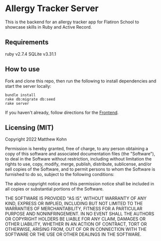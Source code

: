 # Allergy Tracker Server
This is the backend for an allergy tracker app for Flatiron School to showcase skills in Ruby and Active Record.

## Requirements
ruby v2.7.4
SQLite v3.31.1

## How to use
Fork and clone this repo, then run the following to install dependencies and start the server locally:
```
bundle install
rake db:migrate db:seed
rake server
```
If you haven't already, follow directions for the [Frontend]('https://github.com/matthewkohn/phase-3-allergy_tracker_client').

## Licensing (MIT)
Copyright 2022 Matthew Kohn

Permission is hereby granted, free of charge, to any person obtaining a copy of this software and associated documentation files (the "Software"), to deal in the Software without restriction, including without limitation the rights to use, copy, modify, merge, publish, distribute, sublicense, and/or sell copies of the Software, and to permit persons to whom the Software is furnished to do so, subject to the following conditions:

The above copyright notice and this permission notice shall be included in all copies or substantial portions of the Software.

THE SOFTWARE IS PROVIDED "AS IS", WITHOUT WARRANTY OF ANY KIND, EXPRESS OR IMPLIED, INCLUDING BUT NOT LIMITED TO THE WARRANTIES OF MERCHANTABILITY, FITNESS FOR A PARTICULAR PURPOSE AND NONINFRINGEMENT. IN NO EVENT SHALL THE AUTHORS OR COPYRIGHT HOLDERS BE LIABLE FOR ANY CLAIM, DAMAGES OR OTHER LIABILITY, WHETHER IN AN ACTION OF CONTRACT, TORT OR OTHERWISE, ARISING FROM, OUT OF OR IN CONNECTION WITH THE SOFTWARE OR THE USE OR OTHER DEALINGS IN THE SOFTWARE.
